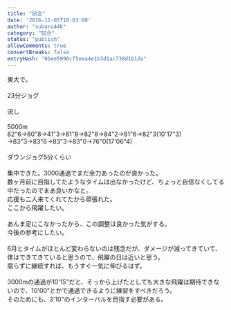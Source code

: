 ```yaml
---
title: "試合"
date: '2016-11-05T18:03:00'
author: "subaru44k"
category: "試合"
status: "publish"
allowComments: true
convertBreaks: false
entryHash: "6bee5090cf5eea4e1b3d1ac738d1b1da"
---
```

東大で。<br>
<br>
23分ジョグ<br>
<br>
流し<br>
<br>
5000m<br>
82"6→80"8→41"3→81"8→82"8→84"2→81"6→82"3(10'17"3)<br>
→83"3→83"6→83"3→83"0→76"0(17'06"4)<br>
<br>
ダウンジョグ5分くらい<br>
<br>
集中できた。3000通過でまだ余力あったのが良かった。<br>
数ヶ月前に目指してたようなタイムは出なかったけど、ちょっと自信なくしてる中だったのでまあ良いかなと。<br>
応援も二人来てくれてたから頑張れた。<br>
ここから飛躍したい。<br>
<br>
あんま足にこなかったから、この調整は良かった気がする。<br>
今後の参考にしたい。<br>
<br>
6月とタイムがほとんど変わらないのは残念だが、ダメージが減ってきていて、体はできてきていると思うので、飛躍の日は近いと思う。<br>
腐らずに継続すれば、もうすぐ一気に伸びるはず。<br>
<br>
3000mの通過が10'15"だと、そっから上げたとしても大きな飛躍は期待できないので、10'00"とかで通過できるように練習をすべきだろう。<br>
そのためにも、3'10"のインターバルを目指す必要がある。
